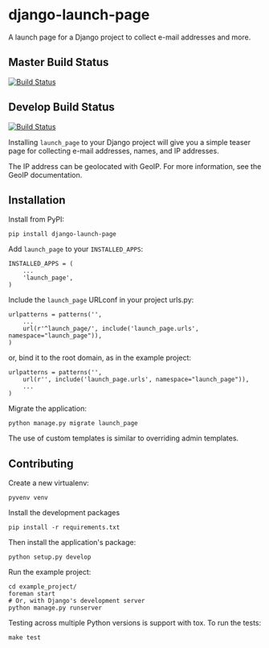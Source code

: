 django-launch-page
==================

A launch page for a Django project to collect e-mail addresses and more.

Master Build Status
-------------------

[![Build Status](https://travis-ci.org/RyanBalfanz/django-launch-page.png?branch=master)](https://travis-ci.org/RyanBalfanz/django-launch-page)

Develop Build Status
--------------------

[![Build Status](https://travis-ci.org/RyanBalfanz/django-launch-page.png?branch=develop)](https://travis-ci.org/RyanBalfanz/django-launch-page)


Installing `launch_page` to your Django project will give you a simple teaser page for collecting e-mail addresses, names, and IP addresses.

The IP address can be geolocated with GeoIP. For more information, see the GeoIP documentation.

Installation
------------

Install from PyPI:

	pip install django-launch-page

Add `launch_page` to your `INSTALLED_APPS`:

	INSTALLED_APPS = (
		...
		'launch_page',
	)

Include the `launch_page` URLconf in your project urls.py:

	urlpatterns = patterns('',
		...
		url(r'^launch_page/', include('launch_page.urls', namespace="launch_page")),
	)

or, bind it to the root domain, as in the example project:

	urlpatterns = patterns('',
		url(r'', include('launch_page.urls', namespace="launch_page")),
		...
	)

Migrate the application:

	python manage.py migrate launch_page

The use of custom templates is similar to overriding admin templates.

Contributing
------------

Create a new virtualenv:

	pyvenv venv

Install the development packages

	pip install -r requirements.txt

Then install the application's package:

	python setup.py develop

Run the example project:

	cd example_project/
	foreman start
	# Or, with Django's development server
	python manage.py runserver

Testing across multiple Python versions is support with tox. To run the tests:

	make test

[GeoIP]: https://docs.djangoproject.com/en/dev/ref/contrib/gis/geoip/
[tox]: http://tox.readthedocs.org/en/latest/
[Overriding admin templates]: https://docs.djangoproject.com/en/dev/ref/contrib/admin/#overriding-admin-templates
